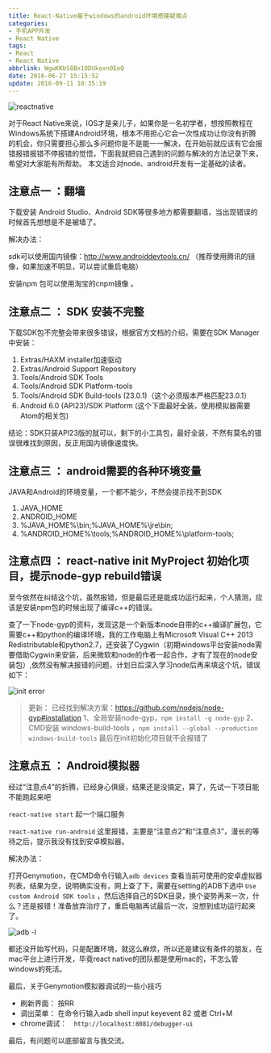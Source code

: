 ```yaml
---
title: React-Native基于windows的android环境搭建疑难点
categories:
- 手机APP开发
- React Native
tags:
- React
- React Native
abbrlink: WgwKKbS8Bx1ODUkoxn0EeQ
date: 2016-06-27 15:15:52
update: 2016-09-11 10:35:19
---
```

![reactnative](http://7xk7wj.com1.z0.glb.clouddn.com/blog_react-native.png)

对于React Native来说，IOS才是亲儿子，如果你是一名初学者，想按照教程在Windows系统下搭建Android环境，根本不用担心它会一次性成功让你没有折腾的机会，你只需要担心那么多问题你是不是能一一解决，在开始前就应该有它会报错报错报错不停报错的觉悟，下面我就把自己遇到的问题与解决的方法记录下来，希望对大家能有所帮助。
本文适合对node、android开发有一定基础的读者。
<!--more-->

## 注意点一 ：翻墙

下载安装 Android Studio、Android SDK等很多地方都需要翻墙，当出现错误的时候首先想想是不是被墙了。

解决办法：

sdk可以使用国内镜像：http://www.androiddevtools.cn/  （推荐使用腾讯的镜像，如果加速不明显，可以尝试重启电脑）

安装npm 包可以使用淘宝的cnpm镜像 。

## 注意点二 ： SDK 安装不完整

下载SDK包不完整会带来很多错误，根据官方文档的介绍，需要在SDK Manager中安装：
1. Extras/HAXM installer加速驱动
2. Extras/Android Support Repository
3. Tools/Android SDK Tools
4. Tools/Android SDK Platform-tools
5. Tools/Android SDK Build-tools (23.0.1)（这个必须版本严格匹配23.0.1）
6. Android 6.0 (API23)/SDK Platform (这个下面最好全装，使用模拟器需要Atom的相关包)

结论：SDK只装API23版的就可以，剩下的小工具包，最好全装，不然有莫名的错误很难找到原因，反正用国内镜像速度快。

##  注意点三 ： android需要的各种环境变量

JAVA和Android的环境变量，一个都不能少，不然会提示找不到SDK

1. JAVA_HOME
2. ANDROID_HOME
3. %JAVA_HOME%\bin;%JAVA_HOME%\jre\bin;    
4. %ANDROID_HOME%\tools;%ANDROID_HOME%\platform-tools;

##  注意点四 ： react-native init MyProject 初始化项目，提示node-gyp rebuild错误

至今依然在纠结这个坑，虽然报错，但是最后还是能成功运行起来，个人猜测，应该是安装npm包的时候出现了编译c++的错误。

查了一下node-gyp的资料，发现这是一个新版本node自带的c++编译扩展包，它需要c++和python的编译环境，我的工作电脑上有Microsoft Visual C++ 2013 Redistributable和python2.7，还安装了Cygwin（初期windows平台安装node需要借助Cygwin来安装，后来微软和node的作者一起合作，才有了现在的node安装包）,依然没有解决报错的问题，计划日后深入学习node后再来填这个坑，错误如下：

![init error](http://7xk7wj.com1.z0.glb.clouddn.com/blog_gyperror.jpg)

> 更新： 已经找到解决方案：https://github.com/nodejs/node-gyp#installation
> 1、全局安装node-gyp，`npm install -g node-gyp`
> 2、CMD安装 windows-build-tools ，`npm install --global --production windows-build-tools`
> 最后在init初始化项目就不会报错了

## 注意点五 ： Android模拟器

经过“注意点4”的折腾，已经身心俱疲，结果还是没搞定，算了，先试一下项目能不能跑起来吧

`react-native start` 起一个端口服务

`react-native run-android` 这里报错，主要是“注意点2”和“注意点3”，漫长的等待之后，提示我没有找到安卓模拟器。

解决办法：

打开Genymotion，在CMD命令行输入`adb devices` 查看当前可使用的安卓虚拟器列表，结果为空，说明确实没有，网上查了下，需要在setting的ADB下选中 `Use custom Android SDK tools` ，然后选择自己的SDK目录，换个姿势再来一次，什么？还是报错！准备放弃治疗了，重启电脑再试最后一次，没想到成功运行起来了。

![adb -l](http://7xk7wj.com1.z0.glb.clouddn.com/blog_adblist.jpg)

都还没开始写代码，只是配置环境，就这么麻烦，所以还是建议有条件的朋友，在mac平台上进行开发，毕竟react native的团队都是使用mac的，不怎么管windows的死活。

最后，关于Genymotion模拟器调试的一些小技巧

* 刷新界面： 按RR
* 调出菜单： 在命令行输入adb shell input keyevent 82 或者 Ctrl+M
* chrome调试：　`http://localhost:8081/debugger-ui`

最后，有问题可以底部留言与我交流。
